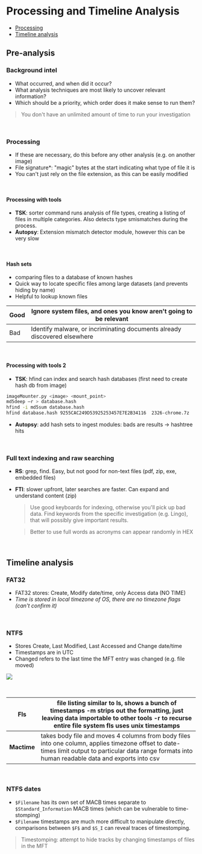 # Processing and Timeline Analysis

* [Processing](#processing)
* [Timeline analysis](#timeline-analysis)



## Pre-analysis

### Background intel
* What occurred, and when did it occur?
* What analysis techniques are most likely to uncover relevant information?
* Which should be a priority, which order does it make sense to run them?

> You don't have an unlimited amount of time to run your investigation

&nbsp;

### Processing
* If these are necessary, do this before any other analysis (e.g. on another image)
* File signature*: "magic" bytes at the start indicating what type of file it is 
* You can't just rely on the file extension, as this can be easily modified

&nbsp;

#### Processing with tools

- **TSK**: sorter command runs analysis of file types, creating a listing of files in multiple categories. Also detects type smismatches during the  process. 
- **Autopsy**: Extension mismatch detector module, however this can be very slow 

&nbsp;

#### Hash sets
* comparing files to a database of known hashes 
* Quick way to locate specific files among large datasets (and prevents hiding by name)  
* Helpful to lookup known files 

| Good | Ignore system files, and ones you know aren't going to be relevant |
| ---- | ------------------------------------------------------------ |
| Bad  | Identify malware, or incriminating documents already discovered elsewhere |

&nbsp;

#### Processing with tools 2
- **TSK**: hfind can index and search hash databases (first need to create hash db from image) 
```bash
imageMounter.py <image> <mount_point>
md5deep —r > database.hash
hfind -i md5sum database.hash
hfind database.hash 9255CAC249D53925253457E7E2B34116  2326-chrome.7z
```

- **Autopsy**: add hash sets to ingest modules: bads are results -> hashtree hits

&nbsp;

### Full text indexing and raw searching 

- **RS**: grep, find. Easy, but not good for non-text files (pdf, zip, exe, embedded files) 

- **FTI**: slower upfront, later searches are faster. Can expand and understand content (zip)

  > Use good keyboards for indexing, otherwise you'll pick up bad data. Find  keywords from the specific investigation (e.g. Lingo), that will  possibly give important results.

  > Better to use full words as acronyms can appear randomly in HEX

&nbsp;

## Timeline analysis 

### FAT32
- FAT32 stores: Create, Modify date/time, only Access data (NO TIME) 
- *Time is stored in local timezone of OS, there are no timezone flags (can't confirm it)* 

&nbsp;

### NTFS
* Stores Create, Last Modified, Last Accessed and Change date/time 
* Timestamps are in UTC 
* Changed refers to the last time the MFT entry was changed (e.g. file moved) 

![](/home/melon/todo/uni/notes/comp/6845/img/week04/image0.png)

&nbsp;

| **Fls**     | file listing similar to ls, shows a bunch of timestamps -m strips out the formatting, just leaving data importable to other tools -r to recurse entire file system fls uses unix timestamps |
| ----------- | ------------------------------------------------------------ |
| **Mactime** | takes body file and moves 4 columns from body files into one column, applies timezone offset to date-times limit output to particular data range formats into human readable data and exports into csv |

&nbsp;

### NTFS dates
* `$Filename` has its own set of MACB times separate to `$Standard_Information` MACB times (which can be vulnerable to time-stomping)
* `$Filename` timestamps are much more difficult to manipulate directly, comparisons between `$F$` and `$S_I` can reveal traces of timestomping.

> Timestomping: attempt to hide tracks by changing timestamps of files in the MFT